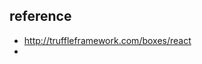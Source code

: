 
## reference

+ http://truffleframework.com/boxes/react
+ [](https://medium.com/@mvmurthy/full-stack-hello-world-voting-ethereum-dapp-tutorial-part-2-30b3d335aa1f)
